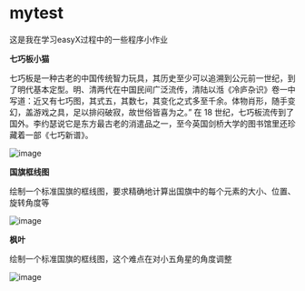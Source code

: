 # mytest

这是我在学习easyX过程中的一些程序小作业

**七巧板小猫**

七巧板是一种古老的中国传统智力玩具，其历史至少可以追溯到公元前一世纪，到了明代基本定型。明、清两代在中国民间广泛流传，清陆以湉《冷庐杂识》卷一中写道：近又有七巧图，其式五，其数七，其变化之式多至千余。体物肖形，随手变幻，盖游戏之具，足以排闷破寂，故世俗皆喜为之。” 在 18 世纪，七巧板流传到了国外。李约瑟说它是东方最古老的消遣品之一，至今英国剑桥大学的图书馆里还珍藏着一部《七巧新谱》。

![image](https://user-images.githubusercontent.com/98374648/169778843-970219bb-431e-4fb4-883c-d067b25f501a.png)

**国旗框线图**

绘制一个标准国旗的框线图，要求精确地计算出国旗中的每个元素的大小、位置、旋转角度等

![image](https://user-images.githubusercontent.com/98374648/169779085-e38f9f16-5e22-4c78-9323-7cbe7012a8df.png)

**枫叶**

绘制一个标准国旗的框线图，这个难点在对小五角星的角度调整

![image](https://user-images.githubusercontent.com/98374648/169779415-232e3665-6e95-416f-adbf-20d23104ecad.png)
